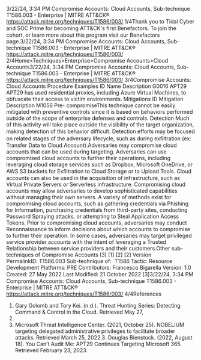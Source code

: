 3/22/24, 3:34 PM Compromise Accounts: Cloud Accounts, Sub-technique T1586.003 - Enterprise | MITRE ATT&CK®
https://attack.mitre.org/techniques/T1586/003/ 1/4Thank you to Tidal Cyber and SOC Prime for becoming ATT&CK's ﬁrst Benefactors. To join the cohort, or learn more about this program visit our
Benefactors page.3/22/24, 3:34 PM Compromise Accounts: Cloud Accounts, Sub-technique T1586.003 - Enterprise | MITRE ATT&CK®
https://attack.mitre.org/techniques/T1586/003/ 2/4Home>Techniques>Enterprise>Compromise Accounts>Cloud Accounts3/22/24, 3:34 PM Compromise Accounts: Cloud Accounts, Sub-technique T1586.003 - Enterprise | MITRE ATT&CK®
https://attack.mitre.org/techniques/T1586/003/ 3/4Compromise Accounts: Cloud Accounts
Procedure Examples
ID Name Description
G0016 APT29 APT29 has used residential proxies, including Azure Virtual Machines, to obfuscate their access to victim
environments.
Mitigations
ID Mitigation Description
M1056 Pre-
compromiseThis technique cannot be easily mitigated with preventive controls since it is based on behaviors performed
outside of the scope of enterprise defenses and controls.
Detection
Much of this activity will take place outside the visibility of the target organization, making detection of this behavior diﬃcult. Detection
efforts may be focused on related stages of the adversary lifecycle, such as during exﬁltration (ex: Transfer Data to Cloud Account).Adversaries may compromise cloud accounts that can be used during targeting. Adversaries can use compromised cloud accounts to
further their operations, including leveraging cloud storage services such as Dropbox, Microsoft OneDrive, or AWS S3 buckets for Exﬁltration
to Cloud Storage or to Upload Tools. Cloud accounts can also be used in the acquisition of infrastructure, such as Virtual Private Servers or
Serverless infrastructure. Compromising cloud accounts may allow adversaries to develop sophisticated capabilities without managing their
own servers.
A variety of methods exist for compromising cloud accounts, such as gathering credentials via Phishing for Information, purchasing
credentials from third-party sites, conducting Password Spraying attacks, or attempting to Steal Application Access Tokens. Prior to
compromising cloud accounts, adversaries may conduct Reconnaissance to inform decisions about which accounts to compromise to
further their operation. In some cases, adversaries may target privileged service provider accounts with the intent of leveraging a Trusted
Relationship between service providers and their customers.Other sub-techniques of Compromise Accounts (3)
[1]
[2]
[2]
Version PermalinkID: T1586.003
Sub-technique of:  T1586
 
Tactic: Resource Development
 
Platforms: PRE
Contributors: Francesco Bigarella
Version: 1.0
Created: 27 May 2022
Last Modiﬁed: 21 October 2022
[3]3/22/24, 3:34 PM Compromise Accounts: Cloud Accounts, Sub-technique T1586.003 - Enterprise | MITRE ATT&CK®
https://attack.mitre.org/techniques/T1586/003/ 4/4References
1. Gary Golomb and Tory Kei. (n.d.). Threat Hunting Series:
Detecting Command & Control in the Cloud. Retrieved May 27,
2022.
2. Microsoft Threat Intelligence Center. (2021, October 25).
NOBELIUM targeting delegated administrative privileges to
facilitate broader attacks. Retrieved March 25, 2022.3. Douglas Bienstock. (2022, August 18). You Can’t Audit Me:
APT29 Continues Targeting Microsoft 365. Retrieved February
23, 2023.